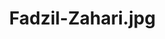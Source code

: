 # Fadzil-Zahari.jpg

<html>
  <head>
    <title>Fadzil Zahari.jpg</title>
    <style>
      body {
      background-image: url('https://blogger.googleusercontent.com/img/a/AVvXsEgUuFySEiG54dQkCnEPiljJzOSm6GYofFdN_31D6cmY2AKEOLm7cITWhbCOleOIJTCTbQokdQjePd1Us7BucB49siNXs86Jfgm1d2aerkyYjDJ15D7AAazDymjDy6zM40q_uC-leePDua3c6UYajtdvYnsCqwWzJBIE4_8BZGXukW1KdJOFGmPzhh05=s704');
      width: 1000px;
      height: 1000px;
      }
      html{scroll-behavior: smooth;}
body{margin:0; pading:0;}
section{
	width: 100%;
	height: 300vh;
	background: url(padar-island.jpg) no-repeat;
	background-size: cover;
}
.separator{
	position: fixed;
	width: 50px;
	height: 50px;
	border-radius: 50%;
	background: none;
	bottom: 50px;
	right: 50px;
	text-decoration: none;
	text-align: center;
	line-height: 50px;
	color:#ffffff;
}
.fa-chevron-circle-separator{font-size: 30px;line-height: 50px;color:#01daec;}
</style>
    </head>
    <body>
      <div>
        </div>
        <section></section>
	<a href="https://github.com/fadzilzahari/Fadzil-Zahari.jpg/raw/master/Fadzil%20Zahari.html" class="download-icon"><i class="fas fa-chevron-circle-down"></i></a>
      </body>
  </html>
  
